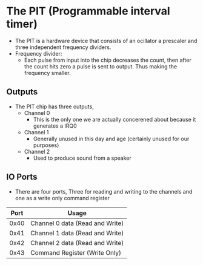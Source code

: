 # The PIT (Programmable interval timer)

- The PIT is a hardware device that consists of an ocillator a prescaler and three independent frequency dividers.
- Frequency divider:
	- Each pulse from input into the chip decreases the count, then after the count hits zero a pulse is sent to output. Thus making the frequency smaller.
	
	
	
## Outputs
- The PIT chip has three outputs,
	- Channel 0
		- This is the only one we are actually concerened about because it generates a IRQ0
	- Channel 1
		- Generally unused in this day and age (certainly unused for our purposes)
	- Channel 2
		- Used to produce sound from a speaker
		
## IO Ports
- There are four ports, Three for reading and writing to the channels and one as a write only command register

|Port|Usage|
|----|-----|
|0x40| Channel 0 data (Read and Write)|
|0x41| Channel 1 data (Read and Write)|
|0x42| Channel 2 data (Read and Write)|
|0x43| Command Register (Write Only) |

